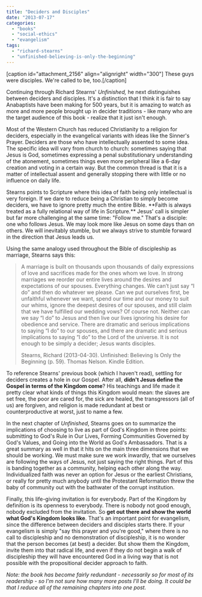 ```yaml
---
title: "Deciders and Disciples"
date: "2013-07-17"
categories: 
  - "books"
  - "social-ethics"
  - "evangelism"
tags: 
  - "richard-stearns"
  - "unfinished-believing-is-only-the-beginning"
---
```


\[caption id="attachment\_2156" align="alignright" width="300"\][](http://www.anabaptistredux.com/wp-content/uploads/2013/07/Jesus-and-the-Apostles.jpg) These guys were disciples. We're called to be, too.\[/caption\]

Continuing through Richard Stearns' _Unfinished,_ he next distinguishes between deciders and disciples. It's a distinction that I think it is fair to say Anabaptists have been making for 500 years, but it is amazing to watch as more and more people brought up in decider traditions - like many who are the target audience of this book - realize that it just isn't enough.

Most of the Western Church has reduced Christianity to a religion for deciders, especially in the evangelical variants with ideas like the Sinner's Prayer. Deciders are those who have intellectually assented to some idea. The specific idea will vary from church to church: sometimes saying that Jesus is God, sometimes expressing a penal substitutionary understanding of the atonement, sometimes things even more peripheral like a 6-day creation and voting in a certain way. But the common thread is that it is a matter of intellectual assent and generally stopping there with little or no influence on daily life.

<!--more-->Stearns points to Scripture where this idea of faith being only intellectual is very foreign. If we dare to reduce being a Christian to simply become deciders, we have to ignore pretty much the entire Bible. **Faith is always treated as a fully relational way of life in Scripture.** Jesus' call is simpler but far more challenging at the same time: "Follow me." That's a disciple: one who follows Jesus. We may look more like Jesus on some days than on others. We will inevitably stumble, but we always strive to stumble forward in the direction that Jesus leads us.

Using the same analogy used throughout the Bible of discipleship as marriage, Stearns says this:

> A marriage is built on thousands upon thousands of daily expressions of love and sacrifices made for the ones whom we love. In strong marriages we reorder our entire lives around the desires and expectations of our spouses. Everything changes. We can’t just say “I do” and then do whatever we please. Can we put ourselves first, be unfaithful whenever we want, spend our time and our money to suit our whims, ignore the deepest desires of our spouses, and still claim that we have fulfilled our wedding vows? Of course not. Neither can we say “I do” to Jesus and then live our lives ignoring his desire for obedience and service. There are dramatic and serious implications to saying “I do” to our spouses, and there are dramatic and serious implications to saying “I do” to the Lord of the universe. It is not enough to be simply a decider; Jesus wants disciples.
> 
> Stearns, Richard (2013-04-30). Unfinished: Believing Is Only the Beginning (p. 59). Thomas Nelson. Kindle Edition.

To reference Stearns' previous book (which I haven't read), settling for deciders creates a hole in our Gospel. After all, **didn't Jesus define the Gospel in terms of the Kingdom come**? His teachings and life made it pretty clear what kinds of things this Kingdom would mean: the slaves are set free, the poor are cared for, the sick are healed, the transgressors (all of us) are forgiven, and religion is made redundant at best or counterproductive at worst, just to name a few.

In the next chapter of _Unfinished_, Stearns goes on to summarize the implications of choosing to live as part of God's Kingdom in three points: submitting to God's Rule in Our Lives, Forming Communities Governed by God's Values, and Going into the World as God's Ambassadors. That is a great summary as well in that it hits on the main three dimensions that we should be working. We must make sure we work inwardly, that we ourselves are following the ways of Jesus, not just saying the right things. Part of this is banding together as a community, helping each other along the way. Individualized faith was never an option for Jesus or the earliest Christians, or really for pretty much anybody until the Protestant Reformation threw the baby of community out with the bathwater of the corrupt institution.

Finally, this life-giving invitation is for everybody. Part of the Kingdom by definition is its openness to everybody. There is nobody not good enough, nobody excluded from the invitation. So **get out there and show the world what God's Kingdom looks like**. That's an important point for evangelism, since the difference between deciders and disciples starts there. If your evangelism is simply "say this prayer and you're good," where there is no call to discipleship and no demonstration of discipleship, it is no wonder that the person becomes (at best) a decider. But show them the Kingdom, invite them into that radical life, and even if they do not begin a walk of discipleship they will have encountered God in a living way that is not possible with the propositional decider approach to faith.

_Note: the book has become fairly redundant - necessarily so for most of its readership - so I'm not sure how many more posts I'll be doing. It could be that I reduce all of the remaining chapters into one post._
